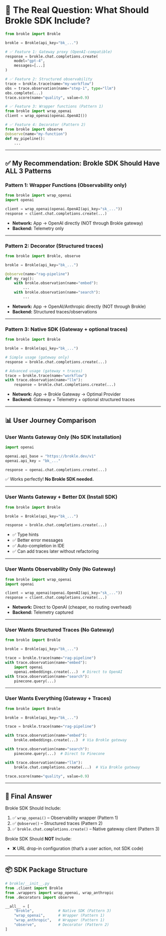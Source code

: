 # 🎯 The Real Question: What Should Brokle SDK Include?

```python
from brokle import Brokle

brokle = Brokle(api_key="bk_...")

# ✅ Feature 1: Gateway proxy (OpenAI-compatible)
response = brokle.chat.completions.create(
    model="gpt-4",
    messages=[...]
)

# ✅ Feature 2: Structured observability
trace = brokle.trace(name="my-workflow")
obs = trace.observation(name="step-1", type="llm")
obs.complete(...)
trace.score(name="quality", value=0.9)

# ✅ Feature 3: Wrapper functions (Pattern 1)
from brokle import wrap_openai
client = wrap_openai(openai.OpenAI())

# ✅ Feature 4: Decorator (Pattern 2)
from brokle import observe
@observe(name="my-function")
def my_pipeline():
    ...
```
---

## ✅ My Recommendation: Brokle SDK Should Have ALL 3 Patterns

### Pattern 1: Wrapper Functions (Observability only)

```python
from brokle import wrap_openai
import openai

client = wrap_openai(openai.OpenAI(api_key="sk_..."))
response = client.chat.completions.create(...)
```

- **Network:** App → OpenAI directly (NOT through Brokle gateway)  
- **Backend:** Telemetry only  

---

### Pattern 2: Decorator (Structured traces)

```python
from brokle import Brokle, observe

brokle = Brokle(api_key="bk_...")

@observe(name="rag-pipeline")
def my_rag():
    with brokle.observation(name="embed"):
        ...
    with brokle.observation(name="search"):
        ...
```

- **Network:** App → OpenAI/Anthropic directly (NOT through Brokle)  
- **Backend:** Structured traces/observations  

---

### Pattern 3: Native SDK (Gateway + optional traces)

```python
from brokle import Brokle

brokle = Brokle(api_key="bk_...")

# Simple usage (gateway only)
response = brokle.chat.completions.create(...)

# Advanced usage (gateway + traces)
trace = brokle.trace(name="workflow")
with trace.observation(name="llm"):
    response = brokle.chat.completions.create(...)
```

- **Network:** App → Brokle Gateway → Optimal Provider  
- **Backend:** Gateway + Telemetry + optional structured traces  

---

## 📊 User Journey Comparison

### User Wants Gateway Only (No SDK Installation)

```python
import openai

openai.api_base = "https://brokle.dev/v1"
openai.api_key = "bk_..."

response = openai.chat.completions.create(...)
```

✅ Works perfectly! **No Brokle SDK needed.**

---

### User Wants Gateway + Better DX (Install SDK)

```python
from brokle import Brokle

brokle = Brokle(api_key="bk_...")

response = brokle.chat.completions.create(...)
```

- ✅ Type hints  
- ✅ Better error messages  
- ✅ Auto-completion in IDE  
- ✅ Can add traces later without refactoring  

---

### User Wants Observability Only (No Gateway)

```python
from brokle import wrap_openai
import openai

client = wrap_openai(openai.OpenAI(api_key="sk_..."))
response = client.chat.completions.create(...)
```

- **Network:** Direct to OpenAI (cheaper, no routing overhead)  
- **Backend:** Telemetry captured  

---

### User Wants Structured Traces (No Gateway)

```python
from brokle import Brokle

brokle = Brokle(api_key="bk_...")

trace = brokle.trace(name="rag-pipeline")
with trace.observation(name="embed"):
    import openai
    openai.embeddings.create(...)  # Direct to OpenAI
with trace.observation(name="search"):
    pinecone.query(...)
```

---

### User Wants Everything (Gateway + Traces)

```python
from brokle import Brokle

brokle = Brokle(api_key="bk_...")

trace = brokle.trace(name="rag-pipeline")

with trace.observation(name="embed"):
    brokle.embeddings.create(...)  # Via Brokle gateway

with trace.observation(name="search"):
    pinecone.query(...)  # Direct to Pinecone

with trace.observation(name="llm"):
    brokle.chat.completions.create(...)  # Via Brokle gateway

trace.score(name="quality", value=0.9)
```

---

## 🎯 Final Answer

Brokle SDK Should Include:
1. ✅ `wrap_openai()` – Observability wrapper (Pattern 1)  
2. ✅ `@observe()` – Structured traces (Pattern 2)  
3. ✅ `brokle.chat.completions.create()` – Native gateway client (Pattern 3)  

Brokle SDK Should **NOT** Include:
- ❌ URL drop-in configuration (that’s a user action, not SDK code)

---

## 📦 SDK Package Structure

```python
# brokle/__init__.py
from .client import Brokle
from .wrappers import wrap_openai, wrap_anthropic
from .decorators import observe

__all__ = [
    "Brokle",           # Native SDK (Pattern 3)
    "wrap_openai",      # Wrapper (Pattern 1)
    "wrap_anthropic",   # Wrapper (Pattern 1)
    "observe",          # Decorator (Pattern 2)
]
```
